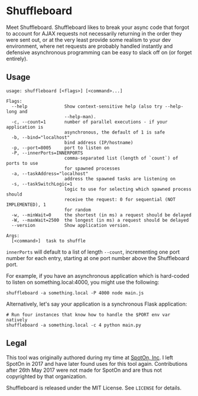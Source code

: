 # Shuffleboard

Meet Shuffleboard. Shuffleboard likes to break your async code that forgot to
account for AJAX requests not necessarily returning in the order they were sent
out, or at the very least provide some realism to your dev environment, where
net requests are probably handled instantly and defensive asynchronous
programming can be easy to slack off on (or forget entirely).

## Usage
```
usage: shuffleboard [<flags>] [<command>...]

Flags:
  --help              Show context-sensitive help (also try --help-long and
                      --help-man).
  -c, --count=1       number of parallel executions - if your application is
                      asynchronous, the default of 1 is safe
  -b, --bind="localhost"
                      bind address (IP/hostname)
  -p, --port=8005     port to listen on
  -P, --innerPorts=INNERPORTS
                      comma-separated list (length of `count`) of ports to use
                      for spawned processes
  -a, --taskAddress="localhost"
                      address the spawned tasks are listening on
  -s, --taskSwitchLogic=1
                      logic to use for selecting which spawned process should
                      receive the request: 0 for sequential (NOT IMPLEMENTED), 1
                      for random
  -w, --minWait=0     the shortest (in ms) a request should be delayed
  -W, --maxWait=2500  the longest (in ms) a request should be delayed
  --version           Show application version.

Args:
  [<command>]  task to shuffle
```

`innerPorts` will default to a list of length `--count`, incrementing one port
number for each entry, starting at one port number above the Shuffleboard
port.

For example, if you have an asynchronous application which is hard-coded to
listen on something.local:4000, you might use the following:

`shuffleboard -a something.local -P 4000 node main.js`

Alternatively, let's say your application is a synchronous Flask application:

```
# Run four instances that know how to handle the $PORT env var natively
shuffleboard -a something.local -c 4 python main.py
```

## Legal

This tool was originally authored during my time at [SpotOn,
Inc](https://www.spoton.com/). I left SpotOn in 2017 and have later found uses
for this tool again. Contributions after 26th May 2017 were not made for SpotOn
and are thus not copyrighted by that organization.

Shuffleboard is released under the MIT License. See `LICENSE` for details.

